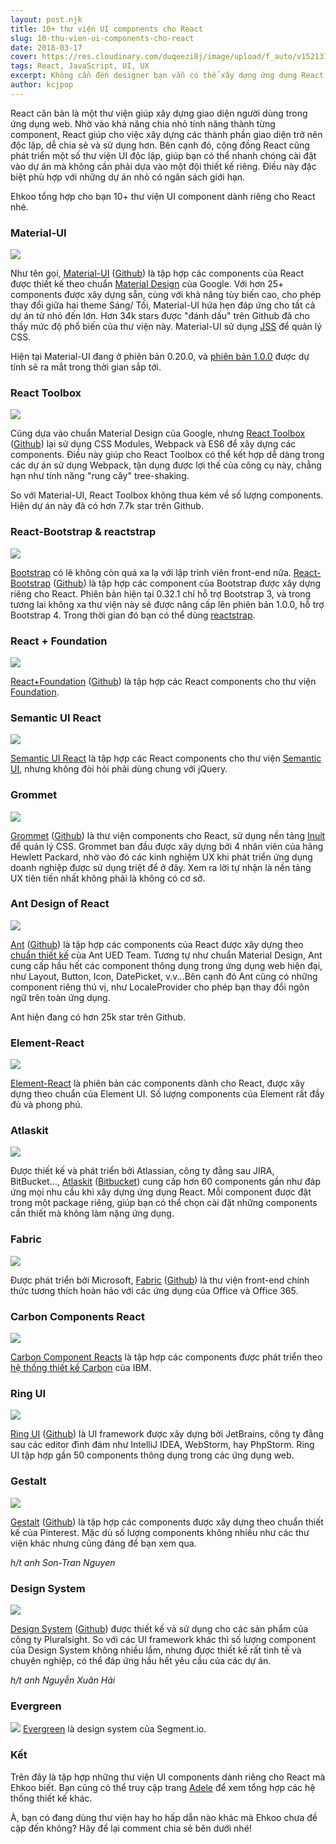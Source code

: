 ```yaml
---
layout: post.njk
title: 10+ thư viện UI components cho React
slug: 10-thu-vien-ui-components-cho-react
date: 2018-03-17
cover: https://res.cloudinary.com/duqeezi8j/image/upload/f_auto/v1521310400/illustrator_z3o4m0.png
tags: React, JavaScript, UI, UX
excerpt: Không cần đến designer bạn vẫn có thể xây dựng ứng dụng React với giao diện chuyên nghiệp, UX hợp lý. Bằng cách nào ư? Nhờ vào sử dụng các thư viện UI mà Ehkoo giới thiệu ngay đây.
author: kcjpop
---
```

React căn bản là một thư viện giúp xây dựng giao diện người dùng trong ứng dụng web. Nhờ vào khả năng chia nhỏ tính năng thành từng component, React giúp cho việc xây dựng các thành phần giao diện trở nên độc lập, dễ chia sẻ và sử dụng hơn. Bên cạnh đó, cộng đồng React cũng phát triển một số thư viện UI độc lập, giúp bạn có thể nhanh chóng cài đặt vào dự án mà không cần phải dựa vào một đội thiết kế riêng. Điều này đặc biệt phù hợp với những dự án nhỏ có ngân sách giới hạn.

Ehkoo tổng hợp cho bạn 10+ thư viện UI component dành riêng cho React nhé.

### Material-UI

![](https://res.cloudinary.com/duqeezi8j/image/upload/f_auto/v1521301741/rk7vltwagn3weelgn5kb.png)

Như tên gọi, [Material-UI](http://www.material-ui.com/#/) ([Github](https://github.com/mui-org/material-ui)) là tập hợp các components của React được thiết kế theo chuẩn [Material Design](https://www.google.com/design/spec/material-design/introduction.html) của Google. Với hơn 25+ components được xây dựng sẵn, cùng với khả năng tùy biến cao, cho phép thay đổi giữa hai theme Sáng/ Tối, Material-UI hứa hẹn đáp ứng cho tất cả dự án từ nhỏ đến lớn. Hơn 34k stars được "đánh dấu" trên Github đã cho thấy mức độ phổ biến của thư viện này. Material-UI sử dụng [JSS](http://cssinjs.org/) để quản lý CSS.

Hiện tại Material-UI đang ở phiên bản 0.20.0, và [phiên bản 1.0.0](https://material-ui-next.com/) được dự tính sẽ ra mắt trong thời gian sắp tới.

### React Toolbox

![](https://res.cloudinary.com/duqeezi8j/image/upload/f_auto/v1521302273/mcddfulbhknwx1efjsuo.png)

Cũng dựa vào chuẩn Material Design của Google, nhưng [React Toolbox](http://react-toolbox.io/#/) ([Github](https://github.com/react-toolbox/react-toolbox)) lại sử dụng CSS Modules, Webpack và ES6 để xây dựng các components. Điều này giúp cho React Toolbox có thể kết hợp dễ dàng trong các dự án sử dụng Webpack, tận dụng được lợi thế của công cụ này, chẳng hạn như tính năng "rung cây" tree-shaking.

So với Material-UI, React Toolbox không thua kém về số lượng components. Hiện dự án này đã có hơn 7.7k star trên Github.

### React-Bootstrap & reactstrap

![](https://res.cloudinary.com/duqeezi8j/image/upload/f_auto/v1521302550/pdsvgmqok9hiogrqjpvv.png)

[Bootstrap](http://getbootstrap.com/) có lẽ không còn quá xa lạ với lập trình viên front-end nữa. [React-Bootstrap](https://react-bootstrap.github.io/) ([Github](https://github.com/react-bootstrap/react-bootstrap)) là tập hợp các component của Bootstrap được xây dựng riêng cho React. Phiên bản hiện tại 0.32.1 chỉ hỗ trợ Bootstrap 3, và trong tương lai không xa thư viện này sẽ được nâng cấp lên phiên bản 1.0.0, hỗ trợ Bootstrap 4. Trong thời gian đó bạn có thể dùng [reactstrap](https://reactstrap.github.io/).

### React + Foundation

![](https://res.cloudinary.com/duqeezi8j/image/upload/f_auto,c_scale,w_950/v1521309183/undefined_k1dvx7.jpg)

[React+Foundation](https://react.foundation/) ([Github](https://github.com/digiaonline/react-foundation)) là tập hợp các React components cho thư viện [Foundation](https://foundation.zurb.com/).

### Semantic UI React

![](https://res.cloudinary.com/duqeezi8j/image/upload/f_auto/v1521309367/undefined_xgbgat.png)

[Semantic UI React](https://react.semantic-ui.com/introduction) là tập hợp các React components  cho thư viện [Semantic UI](https://semantic-ui.com/), nhưng không đòi hỏi phải dùng chung với jQuery.


### Grommet

![](https://res.cloudinary.com/duqeezi8j/image/upload/f_auto/v1521303541/undefined_h1vcph.png)

[Grommet](http://grommet.io/) ([Github](https://github.com/grommet/grommet)) là thư viện components cho React, sử dụng nền tảng [Inuit](https://github.com/inuitcss/inuitcss) để quản lý CSS. Grommet ban đầu được xây dựng bởi 4 nhân viên của hãng Hewlett Packard, nhờ vào đó các kinh nghiệm UX khi phát triển ứng dụng doanh nghiệp được sử dụng triệt để ở đây. Xem ra lời tự nhận là nền tảng UX tiên tiến nhất không phải là không có cơ sở.

### Ant Design of React

![](https://res.cloudinary.com/duqeezi8j/image/upload/f_auto/v1521304531/amk6hu7xjbsmpqqd8wsk.png)

[Ant](https://ant.design/docs/react/introduce) ([Github](https://github.com/ant-design/ant-design)) là tập hợp các components của React được xây dựng theo [chuẩn thiết kế](https://ant.design/docs/spec/introduce) của Ant UED Team. Tương tự như chuẩn Material Design, Ant cung cấp hầu hết các component thông dụng trong ứng dụng web hiện đại, như Layout, Button, Icon, DatePicket, v.v...Bên cạnh đó Ant cũng có những component riêng thú vị, như LocaleProvider cho phép bạn thay đổi ngôn ngữ trên toàn ứng dụng.

Ant hiện đang có hơn 25k star trên Github.

### Element-React

![](https://res.cloudinary.com/duqeezi8j/image/upload/f_auto/v1521535497/1grcU5Q_vf34uk.png)

[Element-React](https://eleme.github.io/element-react/#/en-US/quick-start) là phiên bản các components dành cho React, được xây dựng theo chuẩn của Element UI. Số lượng components của Element rất đầy đủ và phong phú.

### Atlaskit

![](https://res.cloudinary.com/duqeezi8j/image/upload/f_auto/v1521306305/undefined_tc9tyk.png)

Được thiết kế và phát triển bởi Atlassian, công ty đằng sau JIRA, BitBucket..., [Atlaskit](https://atlaskit.atlassian.com/) ([Bitbucket](https://bitbucket.org/atlassian/atlaskit-mk-2/src)) cung cấp hơn 60 components gần như đáp ứng mọi nhu cầu khi xây dựng ứng dụng React. Mỗi component được đặt trong một package riêng, giúp bạn có thể chọn cài đặt những components cần thiết mà không làm nặng ứng dụng.

### Fabric

![](https://res.cloudinary.com/duqeezi8j/image/upload/f_auto/v1521306487/undefined_xgizqa.png)

Được phát triển bởi Microsoft, [Fabric](https://developer.microsoft.com/en-us/fabric) ([Github](https://github.com/OfficeDev/Office-UI-Fabric-Core)) là thư viện front-end chính thức tương thích hoàn hảo với các ứng dụng của Office và Office 365.

### Carbon Components React

![](https://res.cloudinary.com/duqeezi8j/image/upload/f_auto/v1521309579/undefined_z4bulo.png)

[Carbon Component Reacts](https://github.com/carbon-design-system/carbon-components-react) là tập hợp các components được phát triển theo [hệ thống thiết kế Carbon](https://developer.ibm.com/code/open/projects/carbon-design-system/) của IBM.

### Ring UI

![](https://res.cloudinary.com/duqeezi8j/image/upload/f_auto/v1521534889/JetBrains_Drive_to_develop_vvjkex.png)

[Ring UI](https://jetbrains.org/ring-ui/index.html) ([Github](https://github.com/JetBrains/ring-ui)) là UI framework được xây dựng bởi JetBrains, công ty đằng sau các editor đình đám như IntelliJ IDEA, WebStorm, hay PhpStorm. Ring UI tập hợp gần 50 components thông dụng trong các ứng dụng web.

### Gestalt

![](https://res.cloudinary.com/duqeezi8j/image/upload/f_auto/v1521535052/pinterest-google-chrome_qwlf7m.jpg)

[Gestalt](https://pinterest.github.io/gestalt/) ([Github](https://github.com/pinterest/gestalt)) là tập hợp các components được xây dựng theo chuẩn thiết kế của Pinterest. Mặc dù số lượng components không nhiều như các thư viện khác nhưng cũng đáng để bạn xem qua.

_h/t anh Son-Tran Nguyen_

### Design System

![](https://res.cloudinary.com/duqeezi8j/image/upload/f_auto/v1521539740/axxn5j0no6azvy6qwcpr.png)

[Design System](http://design-system.pluralsight.com/) ([Github](https://github.com/pluralsight/design-system)) được thiết kế và sử dụng cho các sản phẩm của công ty Pluralsight. So với các UI framework khác thì số lượng component của Design System không nhiều lắm, nhưng được thiết kế rất tinh tế và chuyên nghiệp, có thể đáp ứng hầu hết yêu cầu của các dự án.

_h/t anh Nguyễn Xuân Hải_

### Evergreen

![](https://res.cloudinary.com/duqeezi8j/image/upload/f_auto/v1523094870/fsgdko2abbdqjbasic6q.png)
[Evergreen](https://segmentio.github.io/evergreen/) là design system của Segment.io.

### Kết

Trên đây là tập hợp những thư viện UI components dành riêng cho React mà Ehkoo biết. Bạn cũng có thể truy cập trang [Adele](https://adele.uxpin.com/) để xem tổng hợp các hệ thống thiết kế khác.

À, bạn có đang dùng thư viện hay ho hấp dẫn nào khác mà Ehkoo chưa đề cập đến không? Hãy để lại comment chia sẻ bên dưới nhé!
